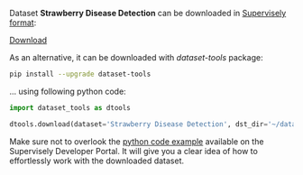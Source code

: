 Dataset **Strawberry Disease Detection** can be downloaded in [Supervisely format](https://developer.supervisely.com/api-references/supervisely-annotation-json-format):

 [Download](https://assets.supervisely.com/supervisely-supervisely-assets-public/teams_storage/l/K/OE/xT8DGAUNjwd3X6tMvGSG44uXPutELdxHSLXtkPIhfePYgLeL6pRxTsolWKW94VgIEDosPq4RGxbWiQV0e9IdMyNw9dCuULU4TjhUwGnhtlAPvxfIedfIORm4BtEc.tar)

As an alternative, it can be downloaded with *dataset-tools* package:
``` bash
pip install --upgrade dataset-tools
```

... using following python code:
``` python
import dataset_tools as dtools

dtools.download(dataset='Strawberry Disease Detection', dst_dir='~/dataset-ninja/')
```
Make sure not to overlook the [python code example](https://developer.supervisely.com/getting-started/python-sdk-tutorials/iterate-over-a-local-project) available on the Supervisely Developer Portal. It will give you a clear idea of how to effortlessly work with the downloaded dataset.

